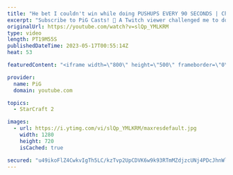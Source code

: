 ```yaml
---
title: "He bet I couldn't win while doing PUSHUPS EVERY 90 SECONDS | Challenge PiG - StarCraft 2"
excerpt: "Subscribe to PiG Casts! 🐷 A Twitch viewer challenged me to do 5 pushups every 90 seconds while laddering. Fun fact: Scarlett was the one who suggested I play Protoss for this challenge :P -- 🐷 Second Channel for Learning StarCraft 2: https://www.youtube.com/c/PiGRandom 🐷 Third Channel for Daily Pro"
originalUrl: https://youtube.com/watch?v=slQp_YMLKRM
type: video
length: PT19M55S
publishedDateTime: 2023-05-17T00:55:14Z
heat: 53

featuredContent: "<iframe width=\"800\" height=\"500\" frameborder=\"0\" src=\"https://www.youtube.com/embed/slQp_YMLKRM\" allow=\"accelerometer; autoplay; encrypted-media; gyroscope; picture-in-picture\" allowfullscreen></iframe>"

provider:
  name: PiG
  domain: youtube.com

topics:
  - StarCraft 2

images:
  - url: https://i.ytimg.com/vi/slQp_YMLKRM/maxresdefault.jpg
    width: 1280
    height: 720
    isCached: true

secured: "u49ikoFlZ4CwkvIgTh5LC/kzTvp2UpCDVK6w9k93RTmMZdjzcUNj4PDcJhnWlKdvAy41OyXM7YvZlJ1/iftE+3DmJivxuhYG6+L1TIAZZtjlVox5L6LqhIJCrISqAXT2GxnBYwCYoAfaImEOm2p3n0VghYNXU5V/yOQc9WCI+76XmmJO58nWMcOcAUCZv2PzZo3z+7EQtb3rZ/ctt8ZIXMeUvgYRjJ9Ph6iMBaxkfPycSYQv6ZL6Fp1ttQNvt+i1VOacwfAYYBLUQ3aziiYYSufSXyzJ+wuRNNMIMmuoKFUbniOORXutVMv5SZhziQ9AsqP93Zm3StE30uIK6yjYen6lYxKuCd9ntob3X0JTEcsce+5ZnZOtK6t4Zp2S6Ubn4CRSn7B9bOf23EU3/WmtWI6bajCPqQpU7R8qZ71empU=;8vJ+PCVSMvHnzn2OREkGWQ=="
---
```


